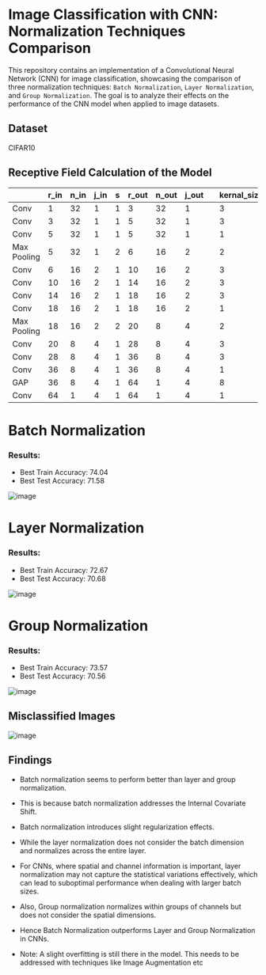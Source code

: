# Image Classification with CNN: Normalization Techniques Comparison

This repository contains an implementation of a Convolutional Neural Network (CNN) for image classification, showcasing the comparison of three normalization techniques: `Batch Normalization`, `Layer Normalization`, and `Group Normalization`. The goal is to analyze their effects on the performance of the CNN model when applied to image datasets.

## Dataset
CIFAR10

## Receptive Field Calculation of the Model
|             | r_in | n_in | j_in | s | r_out | n_out | j_out |  | kernal_size | padding |
|-------------|------|------|------|---|-------|-------|-------|--|-------------|---------|
| Conv        | 1    | 32   | 1    | 1 | 3     | 32    | 1     |  | 3           | 1       |
| Conv        | 3    | 32   | 1    | 1 | 5     | 32    | 1     |  | 3           | 1       |
| Conv        | 5    | 32   | 1    | 1 | 5     | 32    | 1     |  | 1           | 0       |
| Max Pooling | 5    | 32   | 1    | 2 | 6     | 16    | 2     |  | 2           | 0       |
| Conv        | 6    | 16   | 2    | 1 | 10    | 16    | 2     |  | 3           | 1       |
| Conv        | 10   | 16   | 2    | 1 | 14    | 16    | 2     |  | 3           | 1       |
| Conv        | 14   | 16   | 2    | 1 | 18    | 16    | 2     |  | 3           | 1       |
| Conv        | 18   | 16   | 2    | 1 | 18    | 16    | 2     |  | 1           | 0       |
| Max Pooling | 18   | 16   | 2    | 2 | 20    | 8     | 4     |  | 2           | 0       |
| Conv        | 20   | 8    | 4    | 1 | 28    | 8     | 4     |  | 3           | 1       |
| Conv        | 28   | 8    | 4    | 1 | 36    | 8     | 4     |  | 3           | 1       |
| Conv        | 36   | 8    | 4    | 1 | 36    | 8     | 4     |  | 1           | 0       |
| GAP         | 36   | 8    | 4    | 1 | 64    | 1     | 4     |  | 8           | 0       |
| Conv        | 64   | 1    | 4    | 1 | 64    | 1     | 4     |  | 1           | 0       |

# Batch Normalization
### Results:
* Best Train Accuracy: 74.04
* Best Test Accuracy: 71.58

![image](https://github.com/selvaraj-sembulingam/ERA-V1/assets/66372829/b44ecd71-ed23-46b3-b52c-8771e0e736c7)


# Layer Normalization
### Results:
* Best Train Accuracy: 72.67
* Best Test Accuracy: 70.68

![image](https://github.com/selvaraj-sembulingam/ERA-V1/assets/66372829/ab13bedc-9fc9-4de4-b68e-2f6bbad012f6)


# Group Normalization
### Results:
* Best Train Accuracy: 73.57
* Best Test Accuracy: 70.56

![image](https://github.com/selvaraj-sembulingam/ERA-V1/assets/66372829/95a9b5ab-2f71-45f2-a071-00d05c312561)



## Misclassified Images

![image](https://github.com/selvaraj-sembulingam/ERA-V1/assets/66372829/ad9591d4-a86d-4ce0-8231-0d482dd33415)

## Findings

* Batch normalization seems to perform better than layer and group normalization.
* This is because batch normalization addresses the Internal Covariate Shift.
* Batch normalization introduces slight regularization effects.
* While the layer normalization does not consider the batch dimension and normalizes across the entire layer.
* For CNNs, where spatial and channel information is important, layer normalization may not capture the statistical variations effectively, which can lead to suboptimal performance when dealing with larger batch sizes.
* Also, Group normalization normalizes within groups of channels but does not consider the spatial dimensions.
* Hence Batch Normalization outperforms Layer and Group Normalization in CNNs.

* Note: A slight overfitting is still there in the model. This needs to be addressed with techniques like Image Augmentation etc
